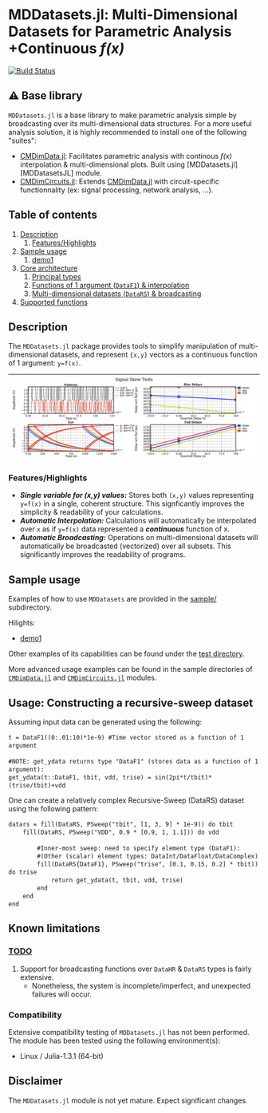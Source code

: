 <!-- Reference-style links to make tables & lists more readable -->
[CMDimDataJL]: <https://github.com/ma-laforge/CMDimData.jl>
[CMDimCircuitsJL]: <https://github.com/ma-laforge/CMDimCircuits.jl>
[CMDimData_sample]: <https://github.com/ma-laforge/CMDimData.jl/tree/master/sample>
[CMDimCircuits_sample]: <https://github.com/ma-laforge/CMDimCircuits.jl/tree/master/sample>


# MDDatasets.jl: Multi-Dimensional Datasets for Parametric Analysis +Continuous <var>f(x)</var>
[![Build Status](https://travis-ci.org/ma-laforge/MDDatasets.jl.svg?branch=master)](https://travis-ci.org/ma-laforge/MDDatasets.jl)

## :warning: Base library
`MDDatasets.jl` is a base library to make parametric analysis simple by broadcasting over its multi-dimensional data structures.  For a more useful analysis solution, it is highly recommended to install one of the following "suites":
 - [CMDimData.jl][CMDimDataJL]: Facilitates parametric analysis with continous <var>f(x)</var> interpolation & multi-dimensional plots. Built using [MDDatasets.jl][MDDatasetsJL] module.
 - [CMDimCircuits.jl][CMDimCircuitsJL]: Extends [CMDimData.jl][CMDimDataJL] with circuit-specific functionnality (ex: signal processing, network analysis, ...).

## Table of contents

 1. [Description](#Description)
    1. [Features/Highlights](#Highlights)
 1. [Sample usage](#SampleUsage)
    1. [demo1](doc/demo1.md)
 1. [Core architecture](doc/architecture.md)
    1. [Principal types](doc/architecture.md#PrincipalTypes)
    1. [Functions of 1 argument (`DataF1`) & interpolation](doc/architecture.md#F1Arg)
    1. [Multi-dimensional datasets (`DataRS`) & broadcasting](doc/architecture.md#MDDatasets)
 1. [Supported functions](doc/architecture.md#SupportedFunctions)

<a name="Description"></a>
## Description
The `MDDatasets.jl` package provides tools to simplify manipulation of multi-dimensional datasets, and represent `{x,y}` vectors as a continuous function of 1 argument: `y=f(x)`.

| <img src="https://github.com/ma-laforge/FileRepo/blob/master/SignalProcessing/sampleplots/demo15.png" width="850"> |
| :---: |

<a name="Highlights"></a>
### Features/Highlights
- ***Single variable for (x,y) values:*** Stores both `(x,y)` values representing `y=f(x)` in a single, coherent structure.  This signficantly improves the simplicity & readability of your calculations.
- ***Automatic Interpolation:*** Calculations will automatically be interpolated over `x` as if `y=f(x)` data represented a ***continuous*** function of x.
- ***Automatic Broadcasting:*** Operations on multi-dimensional datasets will automatically be broadcasted (vectorized) over all subsets.  This significantly improves the readability of programs.

<a name="SampleUsage"></a>
## Sample usage
Examples of how to use `MDDatasets` are provided in the [sample/](sample) subdirectory.

Hilights:
 - [demo1](doc/demo1.md)

Other examples of its capabilities can be found under the [test directory](test/).

More advanced usage examples can be found in the sample directories of [`CMDimData.jl`][CMDimData_sample] and [`CMDimCircuits.jl`][CMDimCircuits_sample] modules.

<a name="SampleUsage_DataRS"></a>
## Usage: Constructing a recursive-sweep dataset

Assuming input data can be generated using the following:

	t = DataF1((0:.01:10)*1e-9) #Time vector stored as a function of 1 argument

	#NOTE: get_ydata returns type "DataF1" (stores data as a function of 1 argument):
	get_ydata(t::DataF1, tbit, vdd, trise) = sin(2pi*t/tbit)*(trise/tbit)+vdd

One can create a relatively complex Recursive-Sweep (DataRS) dataset using the following pattern:

	datars = fill(DataRS, PSweep("tbit", [1, 3, 9] * 1e-9)) do tbit
		fill(DataRS, PSweep("VDD", 0.9 * [0.9, 1, 1.1])) do vdd

			#Inner-most sweep: need to specify element type (DataF1):
			#(Other (scalar) element types: DataInt/DataFloat/DataComplex)
			fill(DataRS{DataF1}, PSweep("trise", [0.1, 0.15, 0.2] * tbit)) do trise
				return get_ydata(t, tbit, vdd, trise)
			end
		end
	end

<a name="KnownLimitations"></a>
## Known limitations

### [TODO](TODO.md)

 1. Support for broadcasting functions over `DataHR` & `DataRS` types is fairly extensive.
    - Nonetheless, the system is incomplete/imperfect, and unexpected failures will occur.

### Compatibility

Extensive compatibility testing of `MDDatasets.jl` has not been performed.  The module has been tested using the following environment(s):

- Linux / Julia-1.3.1 (64-bit)

## Disclaimer

The `MDDatasets.jl` module is not yet mature.  Expect significant changes.
